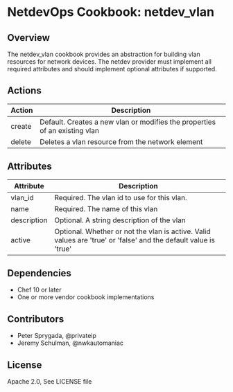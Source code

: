 # NetdevOps Cookbook: netdev_vlan

## Overview
The netdev_vlan cookbook provides an abstraction for building vlan resources for network devices.  The netdev provider must implement all required attributes and should implement optional attributes if supported.  

## Actions

| Action | Description |
| ------ | ------- |
| create | Default. Creates a new vlan or modifies the properties of an existing vlan |
| delete | Deletes a vlan resource from the network element |

## Attributes

| Attribute | Description |
| --------- | ----------- |
| vlan_id | Required.  The vlan id to use for this vlan. |
| name | Required.  The name of this vlan |
| description | Optional.  A string description of the vlan |
| active | Optional.  Whether or not the vlan is active.  Valid values are 'true' or 'false' and the default value is 'true' |

## Dependencies
  * Chef 10 or later
  * One or more vendor cookbook implementations
  
## Contributors
  * Peter Sprygada, @privateip
  * Jeremy Schulman, @nwkautomaniac

## License
Apache 2.0, See LICENSE file
